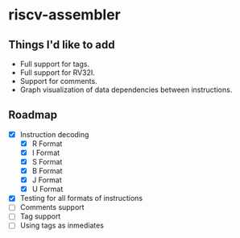 # riscv-assembler

## Things I'd like to add

- Full support for tags.
- Full support for RV32I.
- Support for comments.
- Graph visualization of data dependencies between instructions.

## Roadmap
- [X] Instruction decoding
    - [X] R Format
    - [X] I Format
    - [X] S Format
    - [X] B Format
    - [X] J Format
    - [X] U Format
- [X] Testing for all formats of instructions
- [ ] Comments support
- [ ] Tag support
- [ ] Using tags as inmediates
